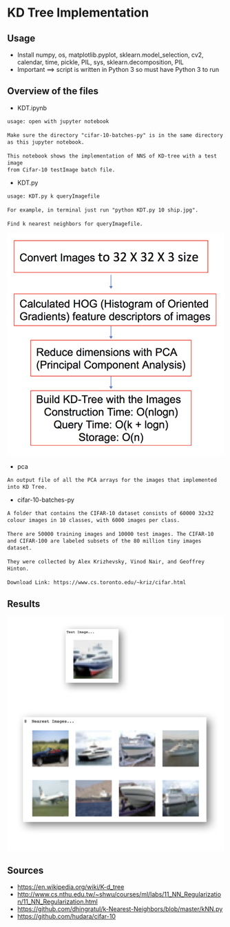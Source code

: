 # KD Tree Implementation
## Usage

 * Install numpy, os, matplotlib.pyplot, sklearn.model_selection, cv2, calendar, time, pickle, PIL, sys, sklearn.decomposition, PIL
 * Important ==> script is written in Python 3 so must have Python 3 to run

## Overview of the files
 * KDT.ipynb
```
usage: open with jupyter notebook

Make sure the directory "cifar-10-batches-py" is in the same directory as this jupyter notebook.

This notebook shows the implementation of NNS of KD-tree with a test image 
from Cifar-10 testImage batch file.
```

 * KDT.py
```
usage: KDT.py k queryImagefile

For example, in terminal just run "python KDT.py 10 ship.jpg".

Find k nearest neighbors for queryImagefile.
```
![alt text](https://github.com/a1xndr/ec504-project/blob/master/kdt/flowchart.png)
 * pca
```
An output file of all the PCA arrays for the images that implemented into KD Tree.

```

 * cifar-10-batches-py
```
A folder that contains the CIFAR-10 dataset consists of 60000 32x32 colour images in 10 classes, with 6000 images per class. 

There are 50000 training images and 10000 test images. The CIFAR-10 and CIFAR-100 are labeled subsets of the 80 million tiny images dataset. 

They were collected by Alex Krizhevsky, Vinod Nair, and Geoffrey Hinton.

Download Link: https://www.cs.toronto.edu/~kriz/cifar.html

```

## Results
![alt text](https://github.com/a1xndr/ec504-project/blob/master/kdt/Result.png)

## Sources
 * https://en.wikipedia.org/wiki/K-d_tree
 * http://www.cs.nthu.edu.tw/~shwu/courses/ml/labs/11_NN_Regularization/11_NN_Regularization.html
 * https://github.com/dhingratul/k-Nearest-Neighbors/blob/master/kNN.py
 * https://github.com/hudara/cifar-10



